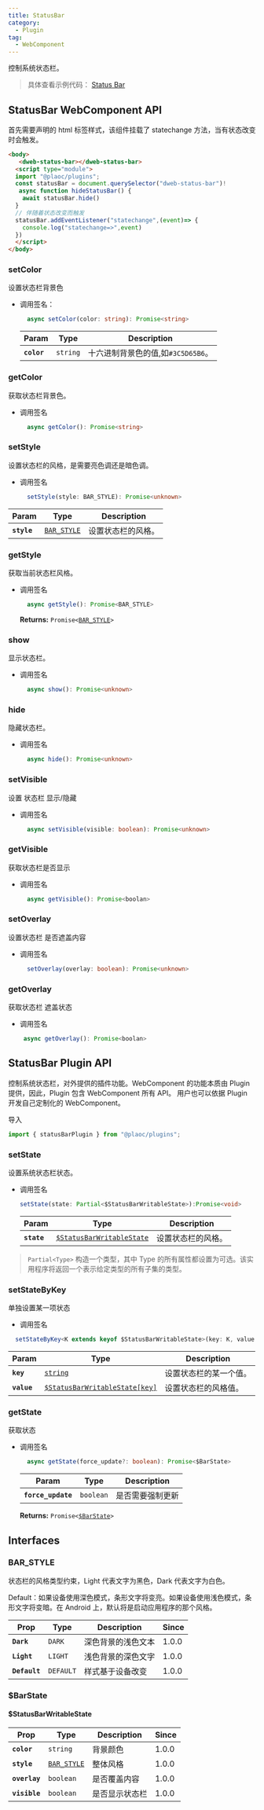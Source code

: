 ```yaml
---
title: StatusBar
category:
  - Plugin
tag:
  - WebComponent
---
```


控制系统状态栏。

> 具体查看示例代码： [Status Bar](https://github.com/BioforestChain/dweb_browser/blob/main/plaoc/demo/src/pages/StatusBar.vue)

## StatusBar WebComponent API

首先需要声明的 html 标签样式，该组件挂载了 statechange 方法，当有状态改变时会触发。

```html
<body>
   <dweb-status-bar></dweb-status-bar>
  <script type="module">
  import "@plaoc/plugins";
  const statusBar = document.querySelector("dweb-status-bar")!
   async function hideStatusBar() {
    await statusBar.hide()
  }
  // 伴随着状态改变而触发
  statusBar.addEventListener("statechange",(event)=> {
    console.log("statechange=>",event)
  })
  </script>
</body>
```

### setColor

设置状态栏背景色

- 调用签名：

  ```ts
    async setColor(color: string): Promise<string>
  ```

  | Param       | Type                | Description                        |
  | ----------- | ------------------- | ---------------------------------- |
  | **`color`** | <code>string</code> | 十六进制背景色的值,如`#3C5D65B6`。     |

### getColor

获取状态栏背景色。

- 调用签名

  ```ts
    async getColor(): Promise<string>
  ```

### setStyle

设置状态栏的风格，是需要亮色调还是暗色调。

- 调用签名

  ```ts
    setStyle(style: BAR_STYLE): Promise<unknown>
  ```

| Param       | Type                                            | Description        |
| ----------- | ----------------------------------------------- | ------------------ |
| **`style`** | <code><a href="#bar-style">BAR_STYLE</a></code> | 设置状态栏的风格。 |

### getStyle

获取当前状态栏风格。

- 调用签名

  ```ts
    async getStyle(): Promise<BAR_STYLE>
  ```

  **Returns:** <code>Promise&lt;<a href="#bar-style">BAR_STYLE</a>&gt;</code>

### show

显示状态栏。

- 调用签名

  ```ts
    async show(): Promise<unknown>
  ```

### hide

隐藏状态栏。

- 调用签名

  ```ts
    async hide(): Promise<unknown>
  ```

### setVisible

设置 状态栏 显示/隐藏

- 调用签名

  ```ts
    async setVisible(visible: boolean): Promise<unknown>
  ```

### getVisible

获取状态栏是否显示

- 调用签名

  ```ts
    async getVisible(): Promise<boolan>
  ```

### setOverlay

设置状态栏 是否遮盖内容

- 调用签名

  ```ts
    setOverlay(overlay: boolean): Promise<unknown>
  ```

### getOverlay

获取状态栏 遮盖状态

- 调用签名
  ```ts
   async getOverlay(): Promise<boolan>
  ```

## StatusBar Plugin API

控制系统状态栏，对外提供的插件功能。WebComponent 的功能本质由 Plugin 提供，因此，Plugin 包含 WebComponent 所有 API。
用户也可以依据 Plugin 开发自己定制化的 WebComponent。

导入

```ts
import { statusBarPlugin } from "@plaoc/plugins";
```

### setState

设置系统状态栏状态。

- 调用签名

  ```ts
  setState(state: Partial<$StatusBarWritableState>):Promise<void>
  ```

  | Param       | Type                                                                       | Description        |
  | ----------- | -------------------------------------------------------------------------- | ------------------ |
  | **`state`** | <code><a href="#statusbarwritablestate">$StatusBarWritableState</a></code> | 设置状态栏的风格。 |

> `Partial<Type>` 构造一个类型，其中 Type 的所有属性都设置为可选。该实用程序将返回一个表示给定类型的所有子集的类型。

### setStateByKey

单独设置某一项状态

- 调用签名

```ts
  setStateByKey<K extends keyof $StatusBarWritableState>(key: K, value: $StatusBarWritableState[key]): Promise<void>
```

| Param       | Type                                                                            | Description            |
| ----------- | ------------------------------------------------------------------------------- | ---------------------- |
| **`key`**   | <code><a href="#statusbarwritablestate">string</a></code>                       | 设置状态栏的某一个值。 |
| **`value`** | <code><a href="#statusbarwritablestate">$StatusBarWritableState[key]</a></code> | 设置状态栏的风格值。   |

### getState

获取状态

- 调用签名

  ```ts
    async getState(force_update?: boolean): Promise<$BarState>
  ```

  | Param              | Type                 | Description       |
  | ------------------ | -------------------- | ----------------- |
  | **`force_update`** | <code>boolean</code> | 是否需要强制更新     |

  **Returns:** <code>Promise&lt;<a href="#barstate">$BarState</a>&gt;</code>

## Interfaces

### BAR_STYLE

状态栏的风格类型约束，Light 代表文字为黑色，Dark 代表文字为白色。

Default：如果设备使用深色模式，条形文字将变亮。如果设备使用浅色模式，条形文字将变暗。在 Android 上，默认将是启动应用程序的那个风格。

| Prop          | Type                 | Description        | Since |
| ------------- | -------------------- | ------------------ | ----- |
| **`Dark`**    | <code>DARK</code>    | 深色背景的浅色文本 | 1.0.0 |
| **`Light`**   | <code>LIGHT</code>   | 浅色背景的深色文字 | 1.0.0 |
| **`Default`** | <code>DEFAULT</code> | 样式基于设备改变   | 1.0.0 |

### $BarState

#### $StatusBarWritableState

| Prop          | Type                                            | Description    | Since |
| ------------- | ----------------------------------------------- | -------------- | ----- |
| **`color`**   | <code>string</code>                             | 背景颜色       | 1.0.0 |
| **`style`**   | <code><a href="#bar-style">BAR_STYLE</a></code> | 整体风格       | 1.0.0 |
| **`overlay`** | <code>boolean</code>                            | 是否覆盖内容   | 1.0.0 |
| **`visible`** | <code>boolean</code>                            | 是否显示状态栏 | 1.0.0 |
